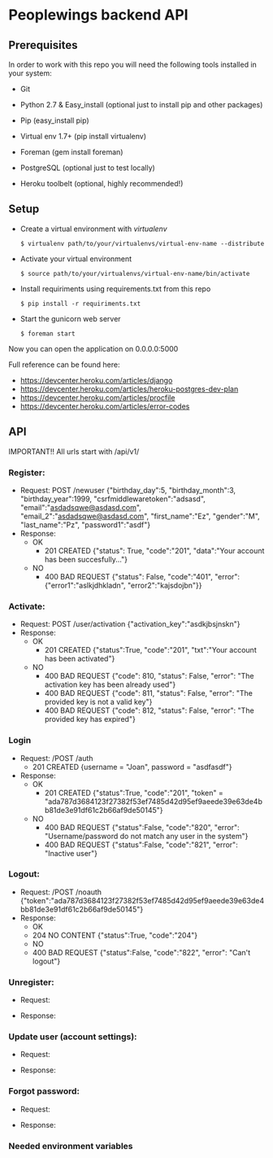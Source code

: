 # Peoplewings backend API

## Prerequisites

In order to work with this repo you will need the following tools installed in your system:

- Git
- Python 2.7 & Easy_install (optional just to install pip and other packages)
- Pip (easy_install pip)
- Virtual env 1.7+ (pip install virtualenv)
- Foreman (gem install foreman)

- PostgreSQL (optional just to test locally)
- Heroku toolbelt (optional, highly recommended!)


## Setup
- Create a virtual environment with *virtualenv*

    `$ virtualenv path/to/your/virtualenvs/virtual-env-name --distribute`

- Activate your virtual environment

    `$ source path/to/your/virtualenvs/virtual-env-name/bin/activate`

- Install requiriments using requirements.txt from this repo

    `$ pip install -r requiriments.txt`

- Start the gunicorn web server

    `$ foreman start`

Now you can open the application on 0.0.0.0:5000

Full reference can be found here:

- https://devcenter.heroku.com/articles/django
- https://devcenter.heroku.com/articles/heroku-postgres-dev-plan
- https://devcenter.heroku.com/articles/procfile
- https://devcenter.heroku.com/articles/error-codes
 


## API

IMPORTANT!! All urls start with /api/v1/
### Register:
 - Request:
    POST /newuser
    {"birthday_day":5, "birthday_month":3, "birthday_year":1999, "csrfmiddlewaretoken":"adsasd", "email":"asdadsqwe@asdasd.com", "email_2":"asdadsqwe@asdasd.com", "first_name":"Ez", "gender":"M", "last_name":"Pz", "password1":"asdf"}
 - Response:
   - OK
     - 201 CREATED {"status": True, "code":"201", "data":"Your account has been succesfully..."}
   - NO 
     - 400 BAD REQUEST {"status": False, "code":"401", "error":{"error1":"aslkjdhkladn", "error2":"kajsdojbn"}}

### Activate:
 - Request:
    POST /user/activation
    {"activation_key":"asdkjbsjnskn"}
 - Response:
   - OK 
     - 201 CREATED {"status":True, "code":"201", "txt":"Your account has been activated"}
   - NO
     - 400 BAD REQUEST {"code": 810, "status": False, "error": "The activation key has been already used"}
     - 400 BAD REQUEST {"code": 811, "status": False, "error": "The provided key is not a valid key"}
     - 400 BAD REQUEST {"code": 812, "status": False, "error": "The provided key has expired"}
### Login
 - Request:
    /POST /auth
     - 201 CREATED {username = "Joan", password = "asdfasdf"}
 - Response:
   - OK
     - 201 CREATED {"status":True, "code":"201", "token" = "ada787d3684123f27382f53ef7485d42d95ef9aeede39e63de4bb81de3e91df61c2b66af9de50145"}
   - NO
     - 400 BAD REQUEST {"status":False, "code":"820", "error": "Username/password do not match any user in the system"}
     - 400 BAD REQUEST {"status":False, "code":"821", "error": "Inactive user"}
### Logout:
 - Request:
    /POST /noauth
    {"token":"ada787d3684123f27382f53ef7485d42d95ef9aeede39e63de4bb81de3e91df61c2b66af9de50145"}
 - Response:
   - OK
    - 204 NO CONTENT {"status":True, "code":"204"}
   - NO
    - 400 BAD REQUEST {"status":False, "code":"822", "error": "Can\'t logout"}
    

### Unregister:
 - Request:

 - Response:

### Update user (account settings):
 - Request:

 - Response:

### Forgot password:
 - Request:

 - Response:

### Needed environment variables
